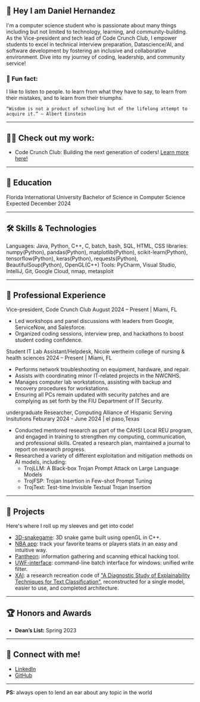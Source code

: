 ## 👋 Hey I am Daniel Hernandez
I'm a computer science student who is passionate about many things including but not limited to technology, learning, and community-building. As the Vice-president and tech lead of Code Crunch Club, I empower students to excel in technical interview preparation, Datascience/AI, and software development by fostering an inclusive and collaborative environment. Dive into my journey of coding, leadership, and community service!

### 🚀 Fun fact:
I like to listen to people. to learn from what they have to say, to learn from their mistakes, and to learn from their triumphs. 

```“Wisdom is not a product of schooling but of the lifelong attempt to acquire it.” — Albert Einstein```

---

## 🧑‍💻 Check out my work:
* Code Crunch Club: Building the next generation of coders! [Learn more here!](https://ba-00001.github.io/codecrunchclub/)

---

## 🌟 Education
Florida International University
Bachelor of Science in Computer Science
Expected December 2024

---

## 🛠️ Skills & Technologies
Languages: Java, Python, C++, C, batch, bash, SQL, HTML, CSS
libraries: numpy(Python), pandas(Python), matplotlib(Python), scikit-learn(Python), tensorflow(Python), keras(Python), requests(Python), BeautifulSoup(Python), OpenGL(C++)
Tools: PyCharm, Visual Studio, IntelliJ, Git, Google Cloud, nmap, metasploit

---

## 💼 Professional Experience
Vice-president, Code Crunch Club
August 2024 – Present | Miami, FL

* Led workshops and panel discussions with leaders from Google, ServiceNow, and Salesforce.
* Organized coding sessions, interview prep, and hackathons to boost student coding confidence.

Student IT Lab Assistant/Helpdesk, Nicole wertheim college of nursing & health sciences
2024 – Present | Miami, FL
* Performs network troubleshooting on equipment, hardware, and repair.
* Assists with coordinating minor IT-related projects in the NWCNHS.
* Manages computer lab workstations, assisting with backup and recovery procedures for workstations.
* Ensuring all PCs remain updated with security patches and are complying as set forth by the FIU Department of IT Security.

undergraduate Researcher, Computing Alliance of Hispanic Serving Insitutions
Feburary 2024 - June 2024 | el paso,Texas
- Conducted mentored research as part of the CAHSI Local REU program, and engaged in training to strengthen my
computing, communication, and professional skills. Created a research plan, maintained a journal to report on research
progress.
- Researched a variety of different exploitation and mitigation methods on AI models, including:
  - TrojLLM: A Black-box Trojan Prompt Attack on Large Language Models
  - TrojFSP: Trojan Insertion in Few-shot Prompt Tuning
  - TrojText: Test-time Invisible Textual Trojan Insertion
 
---

## 🚧 Projects
Here's where I roll up my sleeves and get into code!

* [3D-snakegame](https://github.com/danez13/3D-SnakeGame): 3D snake game built using openGL in C++.
* [NBA app](https://github.com/danez13/CRRJD_data-driven-basetball-application): track your favorite teams or players stats in an easy and intuitive way.
* [Pantheon](https://github.com/danez13/Pantheon-ALL-in-one-Hacking-Tool): information gathering and scanning ethical hacking tool.
* [UWF-interface](https://github.com/danez13/UWF): command-line batch interface for windows: unified write filter.
* [XAI](https://github.com/danez13/CAP-XAI): a research recreation code of ["A Diagnostic Study of Explainability Techniques for Text Classification"](https://arxiv.org/abs/2009.13295), reconstructed for a single model, easier to use, and completed architecture.

---

## 🏆 Honors and Awards
* **Dean’s List:** Spring 2023

---

## 🔗 Connect with me!
* [LinkedIn](https://www.linkedin.com/in/daniel-hernandez-10203b24a/)
* [GitHub](https://github.com/danez13)

---

**PS:** always open to lend an ear about any topic in the world


